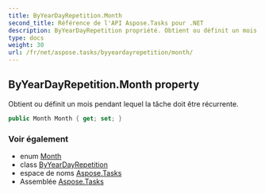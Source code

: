 ```yaml
---
title: ByYearDayRepetition.Month
second_title: Référence de l'API Aspose.Tasks pour .NET
description: ByYearDayRepetition propriété. Obtient ou définit un mois pendant lequel la tâche doit être récurrente.
type: docs
weight: 30
url: /fr/net/aspose.tasks/byyeardayrepetition/month/
---
```

## ByYearDayRepetition.Month property

Obtient ou définit un mois pendant lequel la tâche doit être récurrente.

```csharp
public Month Month { get; set; }
```

### Voir également

* enum [Month](../../month/)
* class [ByYearDayRepetition](../)
* espace de noms [Aspose.Tasks](../../byyeardayrepetition/)
* Assemblée [Aspose.Tasks](../../../)



